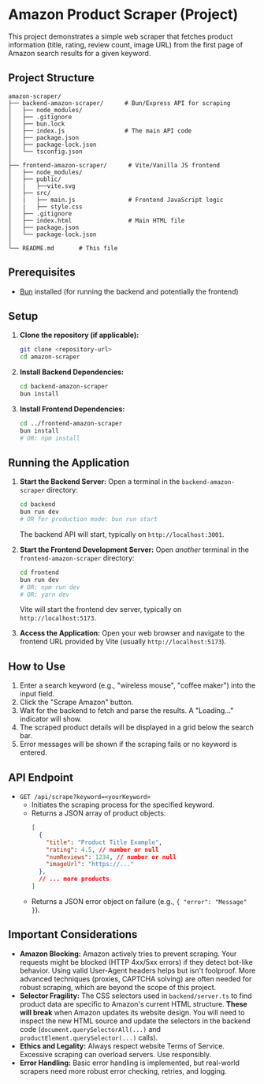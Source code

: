 # Amazon Product Scraper (Project)

This project demonstrates a simple web scraper that fetches product information (title, rating, review count, image URL) from the first page of Amazon search results for a given keyword.

## Project Structure

```plaintext
amazon-scraper/
├── backend-amazon-scraper/      # Bun/Express API for scraping
│   ├── node_modules/
│   ├── .gitignore
│   ├── bun.lock
│   ├── index.js                 # The main API code
│   ├── package.json
│   ├── package-lock.json
│   └── tsconfig.json 
│
├── frontend-amazon-scraper/      # Vite/Vanilla JS frontend
│   ├── node_modules/
│   ├── public/
│   |   ├──vite.svg
│   ├── src/
│   |   ├── main.js               # Frontend JavaScript logic
│   |   ├── style.css 
│   ├── .gitignore
│   ├── index.html                # Main HTML file                  
│   ├── package.json
│   └── package-lock.json
│
└── README.md       # This file
```
## Prerequisites

* [Bun](https://bun.sh/) installed (for running the backend and potentially the frontend)

## Setup

1.  **Clone the repository (if applicable):**
    ```bash
    git clone <repository-url>
    cd amazon-scraper
    ```

2.  **Install Backend Dependencies:**
    ```bash
    cd backend-amazon-scraper
    bun install
    ```

3.  **Install Frontend Dependencies:**
    ```bash
    cd ../frontend-amazon-scraper
    bun install
    # OR: npm install
    ```

## Running the Application

1.  **Start the Backend Server:**
    Open a terminal in the `backend-amazon-scraper` directory:
    ```bash
    cd backend
    bun run dev
    # OR for production mode: bun run start
    ```
    The backend API will start, typically on `http://localhost:3001`.

2.  **Start the Frontend Development Server:**
    Open *another* terminal in the `frontend-amazon-scraper` directory:
    ```bash
    cd frontend
    bun run dev
    # OR: npm run dev
    # OR: yarn dev
    ```
    Vite will start the frontend dev server, typically on `http://localhost:5173`.

3.  **Access the Application:**
    Open your web browser and navigate to the frontend URL provided by Vite (usually `http://localhost:5173`).

## How to Use

1.  Enter a search keyword (e.g., "wireless mouse", "coffee maker") into the input field.
2.  Click the "Scrape Amazon" button.
3.  Wait for the backend to fetch and parse the results. A "Loading..." indicator will show.
4.  The scraped product details will be displayed in a grid below the search bar.
5.  Error messages will be shown if the scraping fails or no keyword is entered.

## API Endpoint

* `GET /api/scrape?keyword=<yourKeyword>`
    * Initiates the scraping process for the specified keyword.
    * Returns a JSON array of product objects:
        ```json
        [
          {
            "title": "Product Title Example",
            "rating": 4.5, // number or null
            "numReviews": 1234, // number or null
            "imageUrl": "https://..."
          },
          // ... more products
        ]
        ```
    * Returns a JSON error object on failure (e.g., `{ "error": "Message" }`).

## Important Considerations

* **Amazon Blocking:** Amazon actively tries to prevent scraping. Your requests might be blocked (HTTP 4xx/5xx errors) if they detect bot-like behavior. Using valid User-Agent headers helps but isn't foolproof. More advanced techniques (proxies, CAPTCHA solving) are often needed for robust scraping, which are beyond the scope of this project.
* **Selector Fragility:** The CSS selectors used in `backend/server.ts` to find product data are specific to Amazon's current HTML structure. **These will break** when Amazon updates its website design. You will need to inspect the new HTML source and update the selectors in the backend code (`document.querySelectorAll(...)` and `productElement.querySelector(...)` calls).
* **Ethics and Legality:** Always respect website Terms of Service. Excessive scraping can overload servers. Use responsibly.
* **Error Handling:** Basic error handling is implemented, but real-world scrapers need more robust error checking, retries, and logging.
